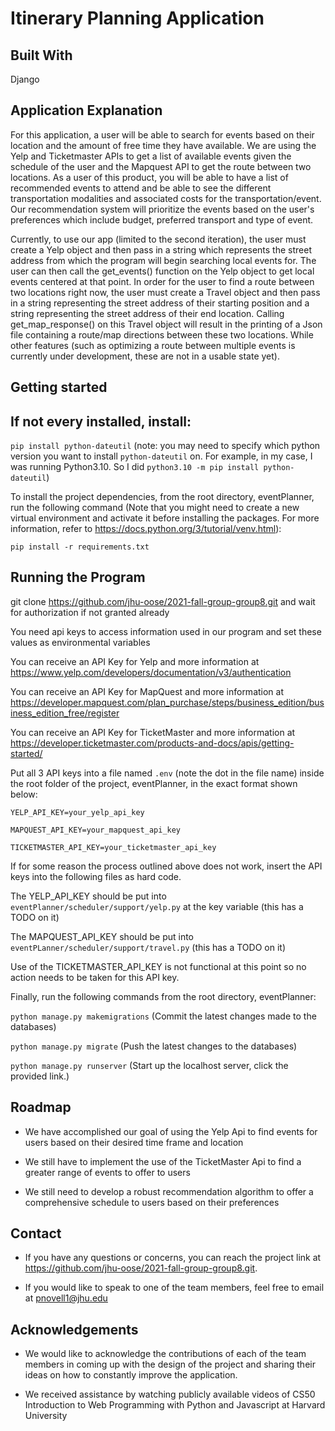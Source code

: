 # Itinerary Planning Application

## Built With

Django

## Application Explanation

For this application, a user will be able to search for events based on their location and the amount of free time they have available. We are using the Yelp and Ticketmaster APIs to get a list of available events given the schedule of the user and the Mapquest API to get the route between two locations. As a user of this product, you will be able to have a list of recommended events to attend and be able to see the different transportation modalities and associated costs for the transportation/event. Our recommendation system will prioritize the events based on the user's preferences which include budget, preferred transport and type of event.

Currently, to use our app (limited to the second iteration), the user must create a Yelp object and then pass in a string which represents the street address from which the program will begin searching local events for. The user can then call the get_events() function on the Yelp object to get local events centered at that point. In order for the user to find a route between two locations right now, the user must create a Travel object and then pass in a string representing the street address of their starting position and a string representing the street address of their end location. Calling get_map_response() on this Travel object will result in the printing of a Json file containing a route/map directions between these two locations. While other features (such as optimizing a route between multiple events is currently under development, these are not in a usable state yet).

## Getting started

## If not every installed, install:

` pip install python-dateutil ` (note: you may need to specify which python version you want to install `python-dateutil` on. For example, in my case, I was running Python3.10. So I did `python3.10 -m pip install python-dateutil`)

To install the project dependencies, from the root directory, eventPlanner, run the following command (Note that you might need to create a new virtual environment and activate it before installing the packages. For more information, refer to https://docs.python.org/3/tutorial/venv.html):

`pip install -r requirements.txt`


## Running the Program

git clone https://github.com/jhu-oose/2021-fall-group-group8.git and wait for authorization if not granted already

You need api keys to access information used in our program and set these values as environmental variables

You can receive an API Key for Yelp and more information at https://www.yelp.com/developers/documentation/v3/authentication

You can receive an API Key for MapQuest and more information at https://developer.mapquest.com/plan_purchase/steps/business_edition/business_edition_free/register

You can receive an API Key for TicketMaster and more information at https://developer.ticketmaster.com/products-and-docs/apis/getting-started/

Put all 3 API keys into a file named `.env` (note the dot in the file name) inside the root folder of the project, eventPlanner, in the exact format shown below:

`YELP_API_KEY=your_yelp_api_key`

`MAPQUEST_API_KEY=your_mapquest_api_key`

`TICKETMASTER_API_KEY=your_ticketmaster_api_key`

If for some reason the process outlined above does not work, insert the API keys into the following files as hard code.

The YELP_API_KEY should be put into `eventPlanner/scheduler/support/yelp.py` at the key variable (this has a TODO on it)

The MAPQUEST_API_KEY should be put into `eventPLanner/scheduler/support/travel.py` (this has a TODO on it)

Use of the TICKETMASTER_API_KEY is not functional at this point so no action needs to be taken for this API key.

Finally, run the following commands from the root directory, eventPlanner:

`python manage.py makemigrations` (Commit the latest changes made to the databases)

`python manage.py migrate` (Push the latest changes to the databases)

`python manage.py runserver` (Start up the localhost server, click the provided link.)

## Roadmap
* We have accomplished our goal of using the Yelp Api to find events for users based on their desired time frame and location

* We still have to implement the use of the TicketMaster Api to find a greater range of events to offer to users 

* We still need to develop a robust recommendation algorithm to offer a comprehensive schedule to users based on their preferences


## Contact
* If you have any questions or concerns, you can reach the project link at https://github.com/jhu-oose/2021-fall-group-group8.git.

* If you would like to speak to one of the team members, feel free to email at pnovell1@jhu.edu

## Acknowledgements
* We would like to acknowledge the contributions of each of the team members in coming up with the design of the project and sharing their ideas on how to constantly improve the application.

* We received assistance by watching publicly available videos of CS50 Introduction to Web Programming with Python and Javascript at Harvard University
